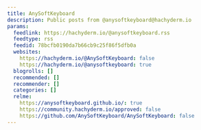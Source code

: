 ```yaml
---
title: AnySoftKeyboard
description: Public posts from @anysoftkeyboard@hachyderm.io
params:
  feedlink: https://hachyderm.io/@anysoftkeyboard.rss
  feedtype: rss
  feedid: 78bcfb0190da7b66cb9c25f86f5dfb0a
  websites:
    https://hachyderm.io/@AnySoftKeyboard: false
    https://hachyderm.io/@anysoftkeyboard: true
  blogrolls: []
  recommended: []
  recommender: []
  categories: []
  relme:
    https://anysoftkeyboard.github.io/: true
    https://community.hachyderm.io/approved: false
    https://github.com/AnySoftKeyboard/AnySoftKeyboard: false
---
```

